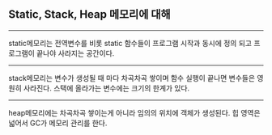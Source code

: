 ## Static, Stack, Heap 메모리에 대해

---

static메모리는 전역변수를 비롯 static 함수들이 프로그램 시작과 동시에 정의 되고 프로그램이 끝나야 사라지는 공간이다.

---

stack메모리는 변수가 생성될 때 마다 차곡차곡 쌓이며 함수 실행이 끝나면 변수들은 영원히 사라진다. 스택에 올라가는 변수에는 크기의 한계가 있다.

---

heap메모리에는 차곡차곡 쌓이는게 아니라 임의의 위치에 객체가 생성된다.
힙 영역은 넓어서 GC가 메모리 관리를 한다.
